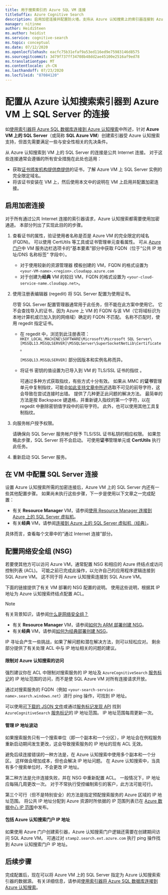 ```yaml
---
title: 用于搜索索引的 Azure SQL VM 连接
titleSuffix: Azure Cognitive Search
description: 启用加密连接并配置防火墙，支持从 Azure 认知搜索上的索引器连接到 Azure 虚拟机 (VM) 上的 SQL Server。
manager: nitinme
author: HeidiSteen
ms.author: heidist
ms.service: cognitive-search
ms.topic: conceptual
ms.date: 07/12/2020
ms.openlocfilehash: eacfc75b31efaf9a53ed116ed9e75983146d8575
ms.sourcegitcommit: 3d79f737ff34708b48dd2ae45100e2516af9ed78
ms.translationtype: MT
ms.contentlocale: zh-CN
ms.lasthandoff: 07/23/2020
ms.locfileid: "87084120"
---
```

# <a name="configure-a-connection-from-an-azure-cognitive-search-indexer-to-sql-server-on-an-azure-vm"></a>配置从 Azure 认知搜索索引器到 Azure VM 上 SQL Server 的连接

如[使用索引器将 Azure SQL 数据库连接到 Azure 认知搜索](search-howto-connecting-azure-sql-database-to-azure-search-using-indexers.md#faq)中所述，针对 **Azure VM 上的 SQL Server**（或简称 **SQL Azure VM**）创建索引器受 Azure 认知搜索支持，但首先需要满足一些与安全性相关的先决条件。 

从 Azure 认知搜索到 VM 上的 SQL Server 的连接是公共 Internet 连接。 对于这些连接通常会遵循的所有安全措施在此处也适用：

+ 获取[证书颁发机构提供商提供](https://en.wikipedia.org/wiki/Certificate_authority#Providers)的证书，了解 Azure VM 上 SQL Server 实例的完全限定域名。
+ 将该证书安装在 VM 上，然后使用本文中的说明在 VM 上启用并配置加密连接。

## <a name="enable-encrypted-connections"></a>启用加密连接
对于所有通过公共 Internet 连接的索引器请求，Azure 认知搜索都需要使用加密通道。 本部分列出了实现此目的的步骤。

1. 查看证书的属性，验证使用者名称是否是 Azure VM 的完全限定的域名 (FQDN)。 可以使用 CertUtils 等工具或证书管理单元查看属性。 可从 [Azure 门户](https://portal.azure.com/)中 VM 服务边栏选项卡的“基本要素”部分中获取 FQDN（位于“公共 IP 地址/DNS 名称标签”  字段中）。
   
   * 对于使用较新的资源管理器  模板创建的 VM，FQDN 的格式设置为 `<your-VM-name>.<region>.cloudapp.azure.com`
   * 对于创建为**经典** VM 的较旧 VM，FQDN 的格式设置为 `<your-cloud-service-name.cloudapp.net>`。

2. 使用注册表编辑器 (regedit) 将 SQL Server 配置为使用证书。 
   
    尽管 SQL Server 配置管理器通常用于此任务，但不能在此方案中使用它。 它不会查找导入的证书，因为 Azure 上 VM 的 FQDN 与该 VM（它将域标识为本地计算机或已加入到的网络域）确定的 FQDN 不匹配。 名称不匹配时，使用 regedit 指定证书。
   
   * 在 regedit 中，浏览到此注册表项：`HKEY_LOCAL_MACHINE\SOFTWARE\Microsoft\Microsoft SQL Server\[MSSQL13.MSSQLSERVER]\MSSQLServer\SuperSocketNetLib\Certificate`。
     
     `[MSSQL13.MSSQLSERVER]` 部分因版本和实例名称而异。 
   * 将证书  密钥的值设置为已导入到 VM 的 TLS/SSL 证书的指纹  。
     
     可通过多种方式获取指纹，有些方式十分有效。 如果从 MMC 的**证书**管理单元中复制指纹，可能会[如此支持文章中所述](https://support.microsoft.com/kb/2023869/)选取不可见的前导字符，这会导致在尝试连接时出错。 提供了几种更正此问题的解决方法。 最简单的方法是按 Backspace 键退格，并重新键入指纹的第一个字符，以在 regedit 中删除密钥值字段中的前导字符。 此外，也可以使用其他工具复制指纹。

3. 向服务帐户授予权限。 
   
    请确保向 SQL Server 服务帐户授予 TLS/SSL 证书私钥的相应权限。 如果忽略此步骤，SQL Server 将不会启动。 可使用**证书**管理单元或 **CertUtils** 执行此任务。
    
4. 重新启动 SQL Server 服务。

## <a name="configure-sql-server-connectivity-in-the-vm"></a>在 VM 中配置 SQL Server 连接
设置 Azure 认知搜索所需的加密连接后，Azure VM 上的 SQL Server 内还有一些其他配置步骤。 如果尚未执行这些步骤，下一步是使用以下文章之一完成配置：

* 有关 **Resource Manager** VM，请参阅[使用 Resource Manager 连接到 Azure 上的 SQL Server 虚拟机](../azure-sql/virtual-machines/windows/ways-to-connect-to-sql.md)。 
* 有关**经典** VM，请参阅[连接到 Azure 上的 SQL Server 虚拟机（经典）](../virtual-machines/windows/classic/sql-connect.md)。

具体而言，查看每个文章中的“通过 Internet 连接”部分。

## <a name="configure-the-network-security-group-nsg"></a>配置网络安全组 (NSG)
若要使其他方可以访问 Azure VM，通常配置 NSG 和相应的 Azure 终结点或访问控制列表 (ACL)。 可能之前已完成此操作，以允许自己的应用程序逻辑连接到 SQL Azure VM。 这不同于将 Azure 认知搜索连接到 SQL Azure VM。 

下面的链接提供了有关 VM 部署的 NSG 配置的说明。 使用这些说明，根据其 IP 地址为 Azure 认知搜索终结点配置 ACL。

> [!NOTE]
> 有关背景知识，请参阅[什么是网络安全组？](../virtual-network/security-overview.md)
> 
> 

* 有关 **Resource Manager** VM，请参阅[如何为 ARM 部署创建 NSG](../virtual-network/tutorial-filter-network-traffic.md)。 
* 有关**经典** VM，请参阅[如何为经典部署创建 NSG](../virtual-network/virtual-networks-create-nsg-classic-ps.md)。

IP 寻址会产生一些挑战，如果了解问题和潜在解决方法，则可以轻松应对。 剩余部分提供了有关处理 ACL 中与 IP 地址相关的问题的建议。

#### <a name="restrict-access-to-the-azure-cognitive-search"></a>限制对 Azure 认知搜索的访问
强烈建议你在 ACL 中限制对搜索服务的 IP 地址及 `AzureCognitiveSearch` [服务标记](https://docs.microsoft.com/azure/virtual-network/service-tags-overview#available-service-tags)的 IP 地址范围的访问，而不是使 SQL Azure VM 对所有连接请求开放。

通过对搜索服务的 FQDN（例如 `<your-search-service-name>.search.windows.net`）进行 ping 操作，可找到 IP 地址。

可以使用[可下载的 JSON 文件](https://docs.microsoft.com/azure/virtual-network/service-tags-overview#discover-service-tags-by-using-downloadable-json-files)或通过[服务标记发现 API](https://docs.microsoft.com/azure/virtual-network/service-tags-overview#use-the-service-tag-discovery-api-public-preview) 找到 `AzureCognitiveSearch` [服务标记](https://docs.microsoft.com/azure/virtual-network/service-tags-overview#available-service-tags)的 IP 地址范围。 IP 地址范围每周更新一次。

#### <a name="managing-ip-address-fluctuations"></a>管理 IP 地址波动
如果搜索服务只有一个搜索单位（即一个副本和一个分区），IP 地址会在例程服务重新启动期间发生更改，这会导致搜索服务的 IP 地址的现有 ACL 无效。

避免后续连接错误的一种方法是，在 Azure 认知搜索中使用多个副本和一个分区。 这样做会增加成本，但也会解决 IP 地址问题。 在 Azure 认知搜索中，当具有多个搜索单位时，不会更改 IP 地址。

第二种方法是允许连接失败，并在 NSG 中重新配置 ACL。 一般情况下，IP 地址应每隔几周更改一次。 对于不常执行受控编制索引的客户，此方法可能可行。

第三个可行（但不是特别安全）的方法是指定预配搜索服务的 Azure 区域的 IP 地址范围。 将公共 IP 地址分配到 Azure 资源时所依据的 IP 范围列表已在 [Azure 数据中心 IP 范围](https://www.microsoft.com/download/details.aspx?id=41653)中发布。 

#### <a name="include-the-azure-cognitive-search-portal-ip-addresses"></a>包括 Azure 认知搜索门户 IP 地址
如果使用 Azure 门户创建索引器，Azure 认知搜索门户逻辑还需要在创建期间访问 SQL Azure VM。 可通过对 `stamp2.search.ext.azure.com` 执行 ping 操作找到 Azure 认知搜索门户 IP 地址。

## <a name="next-steps"></a>后续步骤
完成配置后，现在可以将 Azure VM 上的 SQL Server 指定为 Azure 认知搜索索引器的数据源。 有关详细信息，请参阅[使用索引器将 Azure SQL 数据库连接到 Azure 认知搜索](search-howto-connecting-azure-sql-database-to-azure-search-using-indexers.md)。

